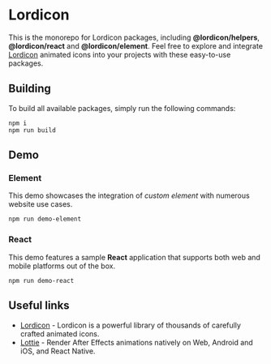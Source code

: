# Lordicon

This is the monorepo for Lordicon packages, including __@lordicon/helpers__, __@lordicon/react__ and __@lordicon/element__. 
Feel free to explore and integrate [Lordicon](https://lordicon.com/) animated icons into your projects with these easy-to-use packages.

## Building

To build all available packages, simply run the following commands:

```
npm i
npm run build
```

## Demo

### Element

This demo showcases the integration of _custom element_ with numerous website use cases.

```
npm run demo-element
```

### React

This demo features a sample __React__ application that supports both web and mobile platforms out of the box.

```
npm run demo-react
```

## Useful links

- [Lordicon](https://lordicon.com/) - Lordicon is a powerful library of
  thousands of carefully crafted animated icons.
- [Lottie](https://airbnb.io/lottie) - Render After Effects animations natively
  on Web, Android and iOS, and React Native.